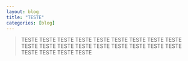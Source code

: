 ```yaml
---
layout: blog
title: "TESTE"
categories: [blog]
---
```



> TESTE TESTE TESTE TESTE TESTE TESTE TESTE
 TESTE TESTE TESTE TESTE TESTE TESTE TESTE TESTE
  TESTE TESTE TESTE TESTE TESTE TESTE TESTE
